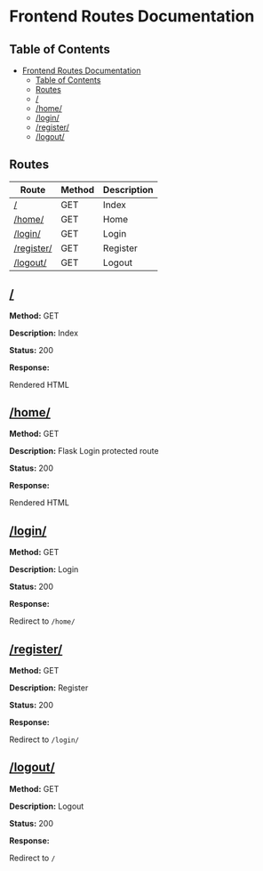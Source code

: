 # Frontend Routes Documentation

## Table of Contents

- [Frontend Routes Documentation](#frontend-routes-documentation)
  - [Table of Contents](#table-of-contents)
  - [Routes](#routes)
  - [/](#)
  - [/home/](#home)
  - [/login/](#login)
  - [/register/](#register)
  - [/logout/](#logout)

## Routes

| Route | Method | Description |
| ----- | ------ | ----------- |
| [/](#index) | GET | Index |
| [/home/](#home) | GET | Home |
| [/login/](#login) | GET | Login |
| [/register/](#register) | GET | Register |
| [/logout/](#logout) | GET | Logout |

## [/](#index)

**Method:** GET

**Description:** Index

**Status:** 200

**Response:**

Rendered HTML

## [/home/](#home)

**Method:** GET

**Description:** Flask Login protected route

**Status:** 200

**Response:**

Rendered HTML

## [/login/](#login)

**Method:** GET

**Description:** Login

**Status:** 200

**Response:**

Redirect to `/home/`

## [/register/](#register)

**Method:** GET

**Description:** Register

**Status:** 200

**Response:**

Redirect to `/login/`

## [/logout/](#logout)

**Method:** GET

**Description:** Logout

**Status:** 200

**Response:**

Redirect to `/`
